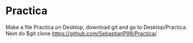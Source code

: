 # Practica
 Make a file Practica on Desktop, download git and go to Desktop/Practica.
 Next do $git clone https://github.com/SebastianP98/Practica/
 
